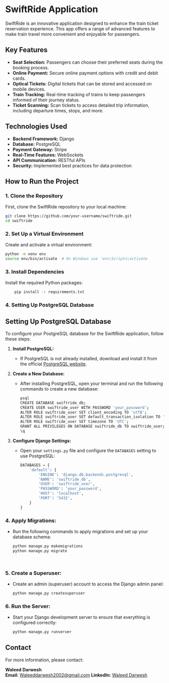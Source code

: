 # SwiftRide Application

SwiftRide is an innovative application designed to enhance the train ticket reservation experience. This app offers a range of advanced features to make train travel more convenient and enjoyable for passengers.

## Key Features

- **Seat Selection:** Passengers can choose their preferred seats during the booking process.
- **Online Payment:** Secure online payment options with credit and debit cards.
- **Optical Tickets:** Digital tickets that can be stored and accessed on mobile devices.
- **Train Tracking:** Real-time tracking of trains to keep passengers informed of their journey status.
- **Ticket Scanning:** Scan tickets to access detailed trip information, including departure times, stops, and more.

## Technologies Used

- **Backend Framework:** Django
- **Database:** PostgreSQL
- **Payment Gateway:** Stripe
- **Real-Time Features:** WebSockets
- **API Communication:** RESTful APIs
- **Security:** Implemented best practices for data protection

## How to Run the Project

### 1. Clone the Repository
First, clone the SwiftRide repository to your local machine:

```bash
git clone https://github.com/your-username/swiftride.git
cd swiftride
```

### 2. Set Up a Virtual Environment
Create and activate a virtual environment:

```bash
python -m venv env
source env/bin/activate  # On Windows use `env\Scripts\activate
```

### 3. Install Dependencies
Install the required Python packages:
```bash
    pip install -r requirements.txt
```

### 4. Setting Up PostgreSQL Database
## Setting Up PostgreSQL Database

To configure your PostgreSQL database for the SwiftRide application, follow these steps:

1. **Install PostgreSQL:**
   - If PostgreSQL is not already installed, download and install it from the official [PostgreSQL website](https://www.postgresql.org/download/).

2. **Create a New Database:**
   - After installing PostgreSQL, open your terminal and run the following commands to create a new database:
     ```bash
     psql
     CREATE DATABASE swiftride_db;
     CREATE USER swiftride_user WITH PASSWORD 'your_password';
     ALTER ROLE swiftride_user SET client_encoding TO 'utf8';
     ALTER ROLE swiftride_user SET default_transaction_isolation TO 'read committed';
     ALTER ROLE swiftride_user SET timezone TO 'UTC';
     GRANT ALL PRIVILEGES ON DATABASE swiftride_db TO swiftride_user;
     \q
     ```

3. **Configure Django Settings:**
   - Open your `settings.py` file and configure the `DATABASES` setting to use PostgreSQL:
     ```python
     DATABASES = {
         'default': {
             'ENGINE': 'django.db.backends.postgresql',
             'NAME': 'swiftride_db',
             'USER': 'swiftride_user',
             'PASSWORD': 'your_password',
             'HOST': 'localhost',
             'PORT': '5432',
         }
     }
     ```

### 4. **Apply Migrations:**
   - Run the following commands to apply migrations and set up your database schema:
     ```bash
     python manage.py makemigrations
     python manage.py migrate
     
  
### 5. **Create a Superuser:**
  - Create an admin (superuser) account to access the Django admin panel:  
     ```bash
     python manage.py createsuperuser
     ```

### 6. **Run the Server:**
   - Start your Django development server to ensure that everything is configured correctly:
     ```bash
     python manage.py runserver
     ```

## Contact

For more information, please contact:

**Waleed Darwesh**  
**Email:** Waleeddarwesh2002@gmail.com 
**LinkedIn:** [Waleed Darwesh](https://www.linkedin.com/in/waleeddarwesh?utm_source=share&utm_campaign=share_via&utm_content=profile&utm_medium=ios_app) 


